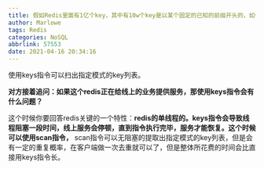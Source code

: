```yaml
---
title: 假如Redis里面有1亿个key，其中有10w个key是以某个固定的已知的前缀开头的，如何将它们全部找出来？
author: Marlowe
tags: Redis
categories: NoSQL
abbrlink: 57553
date: 2021-04-16 20:34:16
---
```


<!--more-->

使用keys指令可以扫出指定模式的key列表。

**对方接着追问：如果这个redis正在给线上的业务提供服务，那使用keys指令会有什么问题？**

这个时候你要回答redis关键的一个特性：**redis的单线程的。**keys指令会导致线程阻塞一段时间，线上服务会停顿，直到指令执行完毕，服务才能恢复。这个时候可以**使用scan指令，** scan指令可以无阻塞的提取出指定模式的key列表，但是会有一定的重复概率，在客户端做一次去重就可以了，但是整体所花费的时间会比直接用keys指令长。
